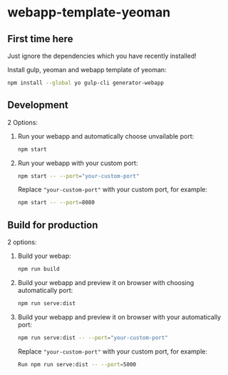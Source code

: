 # webapp-template-yeoman

## First time here

Just ignore the dependencies which you have recently installed!

Install gulp, yeoman and webapp template of yeoman:

```bash
npm install --global yo gulp-cli generator-webapp
```

## Development

2 Options:

 1.  Run your webapp and automatically choose unvailable port:

     ```bash
     npm start
     ```

2. Run your webapp with your custom port:

   ```bash
   npm start -- --port="your-custom-port"
   ```

   Replace `"your-custom-port"` with your custom port, for example:

   ```bash
   npm start -- --port=8080
   ```

## Build for production

2 options:

1. Build your webap:

   ```bash
   npm run build
   ```

2. Build your webapp and preview it on browser with choosing automatically port:

   ```bash
   npm run serve:dist
   ```

3. Build your webapp and preview it on browser with your automatically port:

   ```bash
   npm run serve:dist -- --port="your-custom-port"
   ```

   Replace `"your-custom-port"` with your custom port, for example:

   ```bash
   Run npm run serve:dist -- --port=5000
   ```

   
